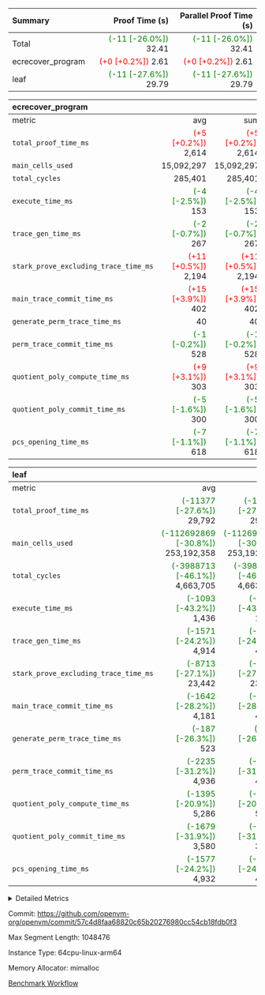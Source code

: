| Summary | Proof Time (s) | Parallel Proof Time (s) |
|:---|---:|---:|
| Total | <span style='color: green'>(-11 [-26.0%])</span> 32.41 | <span style='color: green'>(-11 [-26.0%])</span> 32.41 |
| ecrecover_program | <span style='color: red'>(+0 [+0.2%])</span> 2.61 | <span style='color: red'>(+0 [+0.2%])</span> 2.61 |
| leaf | <span style='color: green'>(-11 [-27.6%])</span> 29.79 | <span style='color: green'>(-11 [-27.6%])</span> 29.79 |


| ecrecover_program |||||
|:---|---:|---:|---:|---:|
|metric|avg|sum|max|min|
| `total_proof_time_ms ` | <span style='color: red'>(+5 [+0.2%])</span> 2,614 | <span style='color: red'>(+5 [+0.2%])</span> 2,614 | <span style='color: red'>(+5 [+0.2%])</span> 2,614 | <span style='color: red'>(+5 [+0.2%])</span> 2,614 |
| `main_cells_used     ` |  15,092,297 |  15,092,297 |  15,092,297 |  15,092,297 |
| `total_cycles        ` |  285,401 |  285,401 |  285,401 |  285,401 |
| `execute_time_ms     ` | <span style='color: green'>(-4 [-2.5%])</span> 153 | <span style='color: green'>(-4 [-2.5%])</span> 153 | <span style='color: green'>(-4 [-2.5%])</span> 153 | <span style='color: green'>(-4 [-2.5%])</span> 153 |
| `trace_gen_time_ms   ` | <span style='color: green'>(-2 [-0.7%])</span> 267 | <span style='color: green'>(-2 [-0.7%])</span> 267 | <span style='color: green'>(-2 [-0.7%])</span> 267 | <span style='color: green'>(-2 [-0.7%])</span> 267 |
| `stark_prove_excluding_trace_time_ms` | <span style='color: red'>(+11 [+0.5%])</span> 2,194 | <span style='color: red'>(+11 [+0.5%])</span> 2,194 | <span style='color: red'>(+11 [+0.5%])</span> 2,194 | <span style='color: red'>(+11 [+0.5%])</span> 2,194 |
| `main_trace_commit_time_ms` | <span style='color: red'>(+15 [+3.9%])</span> 402 | <span style='color: red'>(+15 [+3.9%])</span> 402 | <span style='color: red'>(+15 [+3.9%])</span> 402 | <span style='color: red'>(+15 [+3.9%])</span> 402 |
| `generate_perm_trace_time_ms` |  40 |  40 |  40 |  40 |
| `perm_trace_commit_time_ms` | <span style='color: green'>(-1 [-0.2%])</span> 528 | <span style='color: green'>(-1 [-0.2%])</span> 528 | <span style='color: green'>(-1 [-0.2%])</span> 528 | <span style='color: green'>(-1 [-0.2%])</span> 528 |
| `quotient_poly_compute_time_ms` | <span style='color: red'>(+9 [+3.1%])</span> 303 | <span style='color: red'>(+9 [+3.1%])</span> 303 | <span style='color: red'>(+9 [+3.1%])</span> 303 | <span style='color: red'>(+9 [+3.1%])</span> 303 |
| `quotient_poly_commit_time_ms` | <span style='color: green'>(-5 [-1.6%])</span> 300 | <span style='color: green'>(-5 [-1.6%])</span> 300 | <span style='color: green'>(-5 [-1.6%])</span> 300 | <span style='color: green'>(-5 [-1.6%])</span> 300 |
| `pcs_opening_time_ms ` | <span style='color: green'>(-7 [-1.1%])</span> 618 | <span style='color: green'>(-7 [-1.1%])</span> 618 | <span style='color: green'>(-7 [-1.1%])</span> 618 | <span style='color: green'>(-7 [-1.1%])</span> 618 |

| leaf |||||
|:---|---:|---:|---:|---:|
|metric|avg|sum|max|min|
| `total_proof_time_ms ` | <span style='color: green'>(-11377 [-27.6%])</span> 29,792 | <span style='color: green'>(-11377 [-27.6%])</span> 29,792 | <span style='color: green'>(-11377 [-27.6%])</span> 29,792 | <span style='color: green'>(-11377 [-27.6%])</span> 29,792 |
| `main_cells_used     ` | <span style='color: green'>(-112692869 [-30.8%])</span> 253,192,358 | <span style='color: green'>(-112692869 [-30.8%])</span> 253,192,358 | <span style='color: green'>(-112692869 [-30.8%])</span> 253,192,358 | <span style='color: green'>(-112692869 [-30.8%])</span> 253,192,358 |
| `total_cycles        ` | <span style='color: green'>(-3988713 [-46.1%])</span> 4,663,705 | <span style='color: green'>(-3988713 [-46.1%])</span> 4,663,705 | <span style='color: green'>(-3988713 [-46.1%])</span> 4,663,705 | <span style='color: green'>(-3988713 [-46.1%])</span> 4,663,705 |
| `execute_time_ms     ` | <span style='color: green'>(-1093 [-43.2%])</span> 1,436 | <span style='color: green'>(-1093 [-43.2%])</span> 1,436 | <span style='color: green'>(-1093 [-43.2%])</span> 1,436 | <span style='color: green'>(-1093 [-43.2%])</span> 1,436 |
| `trace_gen_time_ms   ` | <span style='color: green'>(-1571 [-24.2%])</span> 4,914 | <span style='color: green'>(-1571 [-24.2%])</span> 4,914 | <span style='color: green'>(-1571 [-24.2%])</span> 4,914 | <span style='color: green'>(-1571 [-24.2%])</span> 4,914 |
| `stark_prove_excluding_trace_time_ms` | <span style='color: green'>(-8713 [-27.1%])</span> 23,442 | <span style='color: green'>(-8713 [-27.1%])</span> 23,442 | <span style='color: green'>(-8713 [-27.1%])</span> 23,442 | <span style='color: green'>(-8713 [-27.1%])</span> 23,442 |
| `main_trace_commit_time_ms` | <span style='color: green'>(-1642 [-28.2%])</span> 4,181 | <span style='color: green'>(-1642 [-28.2%])</span> 4,181 | <span style='color: green'>(-1642 [-28.2%])</span> 4,181 | <span style='color: green'>(-1642 [-28.2%])</span> 4,181 |
| `generate_perm_trace_time_ms` | <span style='color: green'>(-187 [-26.3%])</span> 523 | <span style='color: green'>(-187 [-26.3%])</span> 523 | <span style='color: green'>(-187 [-26.3%])</span> 523 | <span style='color: green'>(-187 [-26.3%])</span> 523 |
| `perm_trace_commit_time_ms` | <span style='color: green'>(-2235 [-31.2%])</span> 4,936 | <span style='color: green'>(-2235 [-31.2%])</span> 4,936 | <span style='color: green'>(-2235 [-31.2%])</span> 4,936 | <span style='color: green'>(-2235 [-31.2%])</span> 4,936 |
| `quotient_poly_compute_time_ms` | <span style='color: green'>(-1395 [-20.9%])</span> 5,286 | <span style='color: green'>(-1395 [-20.9%])</span> 5,286 | <span style='color: green'>(-1395 [-20.9%])</span> 5,286 | <span style='color: green'>(-1395 [-20.9%])</span> 5,286 |
| `quotient_poly_commit_time_ms` | <span style='color: green'>(-1679 [-31.9%])</span> 3,580 | <span style='color: green'>(-1679 [-31.9%])</span> 3,580 | <span style='color: green'>(-1679 [-31.9%])</span> 3,580 | <span style='color: green'>(-1679 [-31.9%])</span> 3,580 |
| `pcs_opening_time_ms ` | <span style='color: green'>(-1577 [-24.2%])</span> 4,932 | <span style='color: green'>(-1577 [-24.2%])</span> 4,932 | <span style='color: green'>(-1577 [-24.2%])</span> 4,932 | <span style='color: green'>(-1577 [-24.2%])</span> 4,932 |



<details>
<summary>Detailed Metrics</summary>

| group | num_segments | keygen_time_ms | commit_exe_time_ms |
| --- | --- | --- | --- |
| ecrecover_program | 1 | 982 | 10 | 

| group | air_name | quotient_deg | interactions | constraints |
| --- | --- | --- | --- | --- |
| ecrecover_program | AccessAdapterAir<16> | 2 | 5 | 14 | 
| ecrecover_program | AccessAdapterAir<2> | 2 | 5 | 14 | 
| ecrecover_program | AccessAdapterAir<32> | 2 | 5 | 14 | 
| ecrecover_program | AccessAdapterAir<4> | 2 | 5 | 14 | 
| ecrecover_program | AccessAdapterAir<64> | 2 | 5 | 14 | 
| ecrecover_program | AccessAdapterAir<8> | 2 | 5 | 14 | 
| ecrecover_program | BitwiseOperationLookupAir<8> | 2 | 2 | 4 | 
| ecrecover_program | KeccakVmAir | 2 | 321 | 4,571 | 
| ecrecover_program | MemoryMerkleAir<8> | 2 | 4 | 40 | 
| ecrecover_program | PersistentBoundaryAir<8> | 2 | 3 | 6 | 
| ecrecover_program | PhantomAir | 2 | 3 | 5 | 
| ecrecover_program | Poseidon2PeripheryAir<BabyBearParameters>, 1> | 2 | 1 | 286 | 
| ecrecover_program | ProgramAir | 1 | 1 | 4 | 
| ecrecover_program | RangeTupleCheckerAir<2> | 1 | 1 | 4 | 
| ecrecover_program | VariableRangeCheckerAir | 1 | 1 | 4 | 
| ecrecover_program | VmAirWrapper<Rv32BaseAluAdapterAir, BaseAluCoreAir<4, 8> | 2 | 19 | 43 | 
| ecrecover_program | VmAirWrapper<Rv32BaseAluAdapterAir, LessThanCoreAir<4, 8> | 2 | 17 | 39 | 
| ecrecover_program | VmAirWrapper<Rv32BaseAluAdapterAir, ShiftCoreAir<4, 8> | 2 | 23 | 90 | 
| ecrecover_program | VmAirWrapper<Rv32BranchAdapterAir, BranchEqualCoreAir<4> | 2 | 11 | 25 | 
| ecrecover_program | VmAirWrapper<Rv32BranchAdapterAir, BranchLessThanCoreAir<4, 8> | 2 | 13 | 41 | 
| ecrecover_program | VmAirWrapper<Rv32CondRdWriteAdapterAir, Rv32JalLuiCoreAir> | 2 | 10 | 22 | 
| ecrecover_program | VmAirWrapper<Rv32HintStoreAdapterAir, Rv32HintStoreCoreAir> | 2 | 15 | 17 | 
| ecrecover_program | VmAirWrapper<Rv32IsEqualModAdapterAir<2, 1, 32, 32>, ModularIsEqualCoreAir<32, 4, 8> | 2 | 25 | 223 | 
| ecrecover_program | VmAirWrapper<Rv32JalrAdapterAir, Rv32JalrCoreAir> | 2 | 16 | 20 | 
| ecrecover_program | VmAirWrapper<Rv32LoadStoreAdapterAir, LoadSignExtendCoreAir<4, 8> | 2 | 18 | 33 | 
| ecrecover_program | VmAirWrapper<Rv32LoadStoreAdapterAir, LoadStoreCoreAir<4> | 2 | 17 | 38 | 
| ecrecover_program | VmAirWrapper<Rv32MultAdapterAir, DivRemCoreAir<4, 8> | 2 | 25 | 88 | 
| ecrecover_program | VmAirWrapper<Rv32MultAdapterAir, MulHCoreAir<4, 8> | 2 | 24 | 38 | 
| ecrecover_program | VmAirWrapper<Rv32MultAdapterAir, MultiplicationCoreAir<4, 8> | 2 | 19 | 26 | 
| ecrecover_program | VmAirWrapper<Rv32RdWriteAdapterAir, Rv32AuipcCoreAir> | 2 | 11 | 15 | 
| ecrecover_program | VmAirWrapper<Rv32VecHeapAdapterAir<1, 2, 2, 32, 32>, EcDoubleCoreAir> | 2 | 411 | 513 | 
| ecrecover_program | VmAirWrapper<Rv32VecHeapAdapterAir<2, 1, 1, 32, 32>, FieldExpressionCoreAir> | 2 | 156 | 189 | 
| ecrecover_program | VmAirWrapper<Rv32VecHeapAdapterAir<2, 2, 2, 32, 32>, FieldExpressionCoreAir> | 2 | 422 | 456 | 
| ecrecover_program | VmConnectorAir | 2 | 3 | 9 | 
| leaf | AccessAdapterAir<2> | 4 | 5 | 12 | 
| leaf | AccessAdapterAir<4> | 4 | 5 | 12 | 
| leaf | AccessAdapterAir<8> | 4 | 5 | 12 | 
| leaf | FriReducedOpeningAir | 4 | 35 | 59 | 
| leaf | NativePoseidon2Air<BabyBearParameters>, 1> | 4 | 176 | 590 | 
| leaf | PhantomAir | 4 | 3 | 4 | 
| leaf | ProgramAir | 1 | 1 | 4 | 
| leaf | VariableRangeCheckerAir | 1 | 1 | 4 | 
| leaf | VmAirWrapper<BranchNativeAdapterAir, BranchEqualCoreAir<1> | 2 | 11 | 23 | 
| leaf | VmAirWrapper<JalNativeAdapterAir, JalCoreAir> | 4 | 7 | 6 | 
| leaf | VmAirWrapper<NativeAdapterAir<2, 0>, PublicValuesCoreAir> | 4 | 11 | 23 | 
| leaf | VmAirWrapper<NativeAdapterAir<2, 1>, FieldArithmeticCoreAir> | 4 | 15 | 23 | 
| leaf | VmAirWrapper<NativeLoadStoreAdapterAir<1>, NativeLoadStoreCoreAir<1> | 4 | 15 | 20 | 
| leaf | VmAirWrapper<NativeLoadStoreAdapterAir<4>, NativeLoadStoreCoreAir<4> | 4 | 15 | 20 | 
| leaf | VmAirWrapper<NativeVectorizedAdapterAir<4>, FieldExtensionCoreAir> | 4 | 15 | 23 | 
| leaf | VmConnectorAir | 4 | 3 | 8 | 
| leaf | VolatileBoundaryAir | 4 | 4 | 16 | 

| group | air_name | idx | rows | prep_cols | perm_cols | main_cols | cells |
| --- | --- | --- | --- | --- | --- | --- | --- |
| leaf | AccessAdapterAir<2> | 0 | 1,048,576 |  | 16 | 11 | 28,311,552 | 
| leaf | AccessAdapterAir<4> | 0 | 524,288 |  | 16 | 13 | 15,204,352 | 
| leaf | AccessAdapterAir<8> | 0 | 512 |  | 16 | 17 | 16,896 | 
| leaf | FriReducedOpeningAir | 0 | 1,048,576 |  | 76 | 64 | 146,800,640 | 
| leaf | NativePoseidon2Air<BabyBearParameters>, 1> | 0 | 131,072 |  | 356 | 399 | 98,959,360 | 
| leaf | PhantomAir | 0 | 32,768 |  | 8 | 6 | 458,752 | 
| leaf | ProgramAir | 0 | 524,288 |  | 8 | 10 | 9,437,184 | 
| leaf | VariableRangeCheckerAir | 0 | 262,144 | 2 | 8 | 1 | 2,359,296 | 
| leaf | VmAirWrapper<BranchNativeAdapterAir, BranchEqualCoreAir<1> | 0 | 1,048,576 |  | 28 | 23 | 53,477,376 | 
| leaf | VmAirWrapper<JalNativeAdapterAir, JalCoreAir> | 0 | 131,072 |  | 12 | 10 | 2,883,584 | 
| leaf | VmAirWrapper<NativeAdapterAir<2, 0>, PublicValuesCoreAir> | 0 | 64 |  | 16 | 23 | 2,496 | 
| leaf | VmAirWrapper<NativeAdapterAir<2, 1>, FieldArithmeticCoreAir> | 0 | 4,194,304 |  | 20 | 30 | 209,715,200 | 
| leaf | VmAirWrapper<NativeLoadStoreAdapterAir<1>, NativeLoadStoreCoreAir<1> | 0 | 2,097,152 |  | 36 | 25 | 127,926,272 | 
| leaf | VmAirWrapper<NativeLoadStoreAdapterAir<4>, NativeLoadStoreCoreAir<4> | 0 | 131,072 |  | 36 | 34 | 9,175,040 | 
| leaf | VmAirWrapper<NativeVectorizedAdapterAir<4>, FieldExtensionCoreAir> | 0 | 262,144 |  | 20 | 40 | 15,728,640 | 
| leaf | VmConnectorAir | 0 | 2 | 1 | 8 | 4 | 24 | 
| leaf | VolatileBoundaryAir | 0 | 2,097,152 |  | 8 | 11 | 39,845,888 | 

| group | air_name | segment | rows | prep_cols | perm_cols | main_cols | cells |
| --- | --- | --- | --- | --- | --- | --- | --- |
| ecrecover_program | AccessAdapterAir<16> | 0 | 16,384 |  | 24 | 25 | 802,816 | 
| ecrecover_program | AccessAdapterAir<2> | 0 | 256 |  | 24 | 11 | 8,960 | 
| ecrecover_program | AccessAdapterAir<32> | 0 | 8,192 |  | 24 | 41 | 532,480 | 
| ecrecover_program | AccessAdapterAir<4> | 0 | 128 |  | 24 | 13 | 4,736 | 
| ecrecover_program | AccessAdapterAir<8> | 0 | 32,768 |  | 24 | 17 | 1,343,488 | 
| ecrecover_program | BitwiseOperationLookupAir<8> | 0 | 65,536 | 3 | 8 | 2 | 655,360 | 
| ecrecover_program | KeccakVmAir | 0 | 128 |  | 1,288 | 3,164 | 569,856 | 
| ecrecover_program | MemoryMerkleAir<8> | 0 | 4,096 |  | 20 | 32 | 212,992 | 
| ecrecover_program | PersistentBoundaryAir<8> | 0 | 4,096 |  | 12 | 20 | 131,072 | 
| ecrecover_program | PhantomAir | 0 | 64 |  | 12 | 6 | 1,152 | 
| ecrecover_program | Poseidon2PeripheryAir<BabyBearParameters>, 1> | 0 | 4,096 |  | 8 | 300 | 1,261,568 | 
| ecrecover_program | ProgramAir | 0 | 16,384 |  | 8 | 10 | 294,912 | 
| ecrecover_program | RangeTupleCheckerAir<2> | 0 | 524,288 | 2 | 8 | 1 | 4,718,592 | 
| ecrecover_program | VariableRangeCheckerAir | 0 | 262,144 | 2 | 8 | 1 | 2,359,296 | 
| ecrecover_program | VmAirWrapper<Rv32BaseAluAdapterAir, BaseAluCoreAir<4, 8> | 0 | 131,072 |  | 80 | 36 | 15,204,352 | 
| ecrecover_program | VmAirWrapper<Rv32BaseAluAdapterAir, LessThanCoreAir<4, 8> | 0 | 2,048 |  | 40 | 37 | 157,696 | 
| ecrecover_program | VmAirWrapper<Rv32BaseAluAdapterAir, ShiftCoreAir<4, 8> | 0 | 16,384 |  | 52 | 53 | 1,720,320 | 
| ecrecover_program | VmAirWrapper<Rv32BranchAdapterAir, BranchEqualCoreAir<4> | 0 | 16,384 |  | 48 | 26 | 1,212,416 | 
| ecrecover_program | VmAirWrapper<Rv32BranchAdapterAir, BranchLessThanCoreAir<4, 8> | 0 | 32,768 |  | 56 | 32 | 2,883,584 | 
| ecrecover_program | VmAirWrapper<Rv32CondRdWriteAdapterAir, Rv32JalLuiCoreAir> | 0 | 8,192 |  | 44 | 18 | 507,904 | 
| ecrecover_program | VmAirWrapper<Rv32HintStoreAdapterAir, Rv32HintStoreCoreAir> | 0 | 256 |  | 36 | 26 | 15,872 | 
| ecrecover_program | VmAirWrapper<Rv32IsEqualModAdapterAir<2, 1, 32, 32>, ModularIsEqualCoreAir<32, 4, 8> | 0 | 4,096 |  | 56 | 166 | 909,312 | 
| ecrecover_program | VmAirWrapper<Rv32JalrAdapterAir, Rv32JalrCoreAir> | 0 | 8,192 |  | 36 | 28 | 524,288 | 
| ecrecover_program | VmAirWrapper<Rv32LoadStoreAdapterAir, LoadSignExtendCoreAir<4, 8> | 0 | 4,096 |  | 76 | 35 | 454,656 | 
| ecrecover_program | VmAirWrapper<Rv32LoadStoreAdapterAir, LoadStoreCoreAir<4> | 0 | 131,072 |  | 72 | 40 | 14,680,064 | 
| ecrecover_program | VmAirWrapper<Rv32MultAdapterAir, MulHCoreAir<4, 8> | 0 | 8 |  | 100 | 39 | 1,112 | 
| ecrecover_program | VmAirWrapper<Rv32MultAdapterAir, MultiplicationCoreAir<4, 8> | 0 | 4,096 |  | 80 | 31 | 454,656 | 
| ecrecover_program | VmAirWrapper<Rv32RdWriteAdapterAir, Rv32AuipcCoreAir> | 0 | 4,096 |  | 28 | 21 | 200,704 | 
| ecrecover_program | VmAirWrapper<Rv32VecHeapAdapterAir<1, 2, 2, 32, 32>, EcDoubleCoreAir> | 0 | 2,048 |  | 828 | 543 | 2,807,808 | 
| ecrecover_program | VmAirWrapper<Rv32VecHeapAdapterAir<2, 1, 1, 32, 32>, FieldExpressionCoreAir> | 0 | 32 |  | 316 | 261 | 18,464 | 
| ecrecover_program | VmAirWrapper<Rv32VecHeapAdapterAir<2, 2, 2, 32, 32>, FieldExpressionCoreAir> | 0 | 1,024 |  | 848 | 619 | 1,502,208 | 
| ecrecover_program | VmConnectorAir | 0 | 2 | 1 | 12 | 4 | 32 | 

| group | idx | trace_gen_time_ms | total_proof_time_ms | total_cycles | total_cells | stark_prove_excluding_trace_time_ms | quotient_poly_compute_time_ms | quotient_poly_commit_time_ms | perm_trace_commit_time_ms | pcs_opening_time_ms | main_trace_commit_time_ms | main_cells_used | generate_perm_trace_time_ms | execute_time_ms |
| --- | --- | --- | --- | --- | --- | --- | --- | --- | --- | --- | --- | --- | --- | --- |
| leaf | 0 | 4,914 | 29,792 | 4,663,705 | 760,302,552 | 23,442 | 5,286 | 3,580 | 4,936 | 4,932 | 4,181 | 253,192,358 | 523 | 1,436 | 

| group | segment | trace_gen_time_ms | total_proof_time_ms | total_cycles | total_cells | stark_prove_excluding_trace_time_ms | quotient_poly_compute_time_ms | quotient_poly_commit_time_ms | perm_trace_commit_time_ms | pcs_opening_time_ms | main_trace_commit_time_ms | main_cells_used | generate_perm_trace_time_ms | execute_time_ms |
| --- | --- | --- | --- | --- | --- | --- | --- | --- | --- | --- | --- | --- | --- | --- |
| ecrecover_program | 0 | 267 | 2,614 | 285,401 | 56,172,159 | 2,194 | 303 | 300 | 528 | 618 | 402 | 15,092,297 | 40 | 153 | 

</details>


Commit: https://github.com/openvm-org/openvm/commit/57c4d8faa68820c65b20276980cc54cb18fdb0f3

Max Segment Length: 1048476

Instance Type: 64cpu-linux-arm64

Memory Allocator: mimalloc

[Benchmark Workflow](https://github.com/openvm-org/openvm/actions/runs/12879570729)
